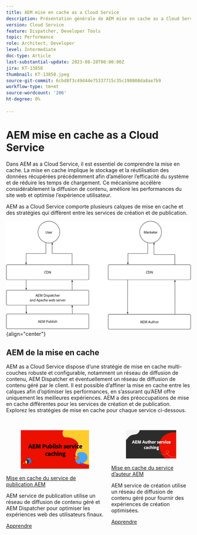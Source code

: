 ```yaml
---
title: AEM mise en cache as a Cloud Service
description: Présentation générale de AEM mise en cache as a Cloud Service.
version: Cloud Service
feature: Dispatcher, Developer Tools
topic: Performance
role: Architect, Developer
level: Intermediate
doc-type: Article
last-substantial-update: 2023-08-28T00:00:00Z
jira: KT-13858
thumbnail: KT-13858.jpeg
source-git-commit: 6cbd8f3c49d44e75337715c35c198008da8ae7b9
workflow-type: tm+mt
source-wordcount: '206'
ht-degree: 0%

---
```



# AEM mise en cache as a Cloud Service

Dans AEM as a Cloud Service, il est essentiel de comprendre la mise en cache. La mise en cache implique le stockage et la réutilisation des données récupérées précédemment afin d’améliorer l’efficacité du système et de réduire les temps de chargement. Ce mécanisme accélère considérablement la diffusion de contenu, améliore les performances du site web et optimise l’expérience utilisateur.

AEM as a Cloud Service comporte plusieurs calques de mise en cache et des stratégies qui diffèrent entre les services de création et de publication.

![Présentation de la mise en cache as a Cloud Service AEM](./assets/overview/all.png){align="center"}

## AEM de la mise en cache

AEM as a Cloud Service dispose d’une stratégie de mise en cache multi-couches robuste et configurable, notamment un réseau de diffusion de contenu, AEM Dispatcher et éventuellement un réseau de diffusion de contenu géré par le client. Il est possible d’affiner la mise en cache entre les calques afin d’optimiser les performances, en s’assurant qu’AEM offre uniquement les meilleures expériences. AEM a des préoccupations de mise en cache différentes pour les services de création et de publication. Explorez les stratégies de mise en cache pour chaque service ci-dessous.


<div class="columns is-multiline" style="margin-top: 2rem">
    <div class="column is-half-tablet is-half-desktop is-half-widescreen" aria-label="AEM Publish service caching">
    <div class="card is-padded-small is-padded-big-mobile" style="height: 100%">
        <div class="card-image">
          <figure class="image is-16by9">
            <a href="./publish.md" title="Service de publication d’AEM" tabindex="-1">
              <img class="is-bordered-r-small" src="./assets/overview/publish-card.png" alt="Mise en cache du service de publication AEM">
            </a>
          </figure>
        </div>
        <div class="card-content is-padded-small">
          <div class="content">
            <p class="headline is-size-6 has-text-weight-bold"><a href="./publish.md" title="Mise en cache du service de publication AEM">Mise en cache du service de publication AEM</a></p>
            <p class="is-size-6">AEM service de publication utilise un réseau de diffusion de contenu géré et AEM Dispatcher pour optimiser les expériences web des utilisateurs finaux.</p>
            <a href="./publish.md" class="spectrum-Button spectrum-Button--outline spectrum-Button--primary spectrum-Button--sizeM">
<span class="spectrum-Button-label has-no-wrap has-text-weight-bold">Apprendre</span>
</a>
          </div>
        </div>
      </div>
    </div>
    <div class="column is-half-tablet is-half-desktop is-half-widescreen" aria-label="AEM Author service caching">
        <div class="card is-padded-small is-padded-big-mobile" style="height: 100%">
            <div class="card-image">
            <figure class="image is-16by9">
                <a href="./author.md" title="Mise en cache du service d’auteur AEM" tabindex="-1">
                <img class="is-bordered-r-small" src="./assets/overview/author-card.png" alt="Mise en cache du service d’auteur AEM">
                </a>
            </figure>
            </div>
            <div class="card-content is-padded-small">
            <div class="content">
                <p class="headline is-size-6 has-text-weight-bold"><a href="./author.md" title="Mise en cache du service d’auteur AEM">Mise en cache du service d’auteur AEM</a></p>
                <p class="is-size-6">AEM service de création utilise un réseau de diffusion de contenu géré pour fournir des expériences de création optimisées.</p>
                <a href="./author.md" class="spectrum-Button spectrum-Button--outline spectrum-Button--primary spectrum-Button--sizeM">
<span class="spectrum-Button-label has-no-wrap has-text-weight-bold">Apprendre</span>
</a>
            </div>
            </div>
        </div>
    </div>
</div>

